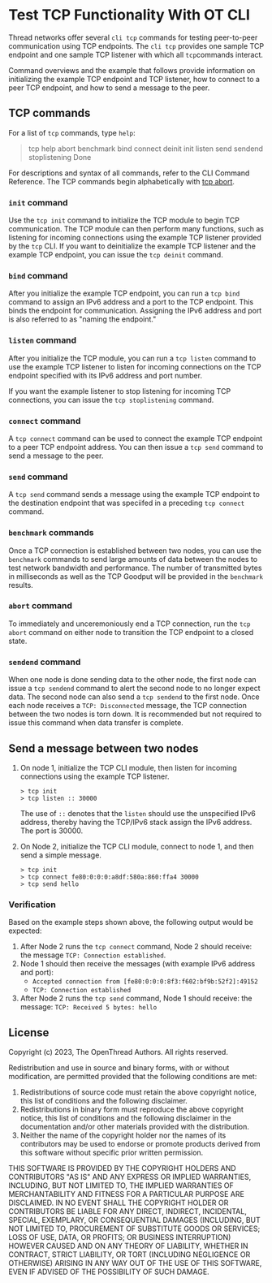 # Test TCP Functionality With OT CLI

Thread networks offer several `cli tcp` commands for testing peer-to-peer communication
using TCP endpoints. The `cli tcp` provides one sample TCP endpoint and one sample
TCP listener with which all `tcp`commands interact.

Command overviews and the example that follows provide information on initializing
the example TCP endpoint and TCP listener, how to connect to a peer TCP endpoint,
and how to send a message to the peer.

## TCP commands

For a list of `tcp` commands, type `help`:

> tcp help
abort
benchmark
bind
connect
deinit
init
listen
send
sendend
stoplistening
Done

For descriptions and syntax of all commands, refer to the CLI Command Reference.
The TCP commands begin alphabetically with
[tcp abort](https://openthread.io/reference/cli/commands#tcp_abort).

### `init` command

Use the `tcp init` command to initialize the TCP module to begin TCP communication.
The TCP module can then perform many functions, such as listening for incoming
connections using the example TCP listener provided by the `tcp` CLI.
If you want to deinitialize the example TCP listener and the example TCP endpoint,
you can issue the `tcp deinit` command.

### `bind` command

After you initialize the example TCP endpoint, you can run a `tcp bind`
command to assign an IPv6 address and a port to the TCP endpoint. This binds
the endpoint for communication. Assigning the IPv6 address and port is also
referred to as "naming the endpoint."

### `listen` command

After you initialize the TCP module, you can run a `tcp listen` command to
use the example TCP listener to listen for incoming connections on the
TCP endpoint specified with its IPv6 address and port number.

If you want the example listener to stop listening for incoming TCP connections,
you can issue the `tcp stoplistening` command. 

### `connect` command

A `tcp connect` command can be used to connect the example TCP endpoint to a
peer TCP endpoint address. You can then issue a `tcp send` command to send a
message to the peer.

### `send` command

A `tcp send` command sends a message using the example TCP endpoint to the
destination endpoint that was speciifed in a preceding `tcp connect` command.

### `benchmark` commands

Once a TCP connection is established between two nodes, you can use the
`benchmark` commands to send large amounts of data between the nodes to test
network bandwidth and performance. The number of transmitted bytes in milliseconds
as well as the TCP Goodput will be provided in the `benchmark` results.

### `abort` command

To immediately and unceremoniously end a TCP connection, run the `tcp abort`
command on either node to transition the TCP endpoint to a closed state.

### `sendend` command

When one node is done sending data to the other node, the first node can
issue a `tcp sendend` command to alert the second node to no longer expect
data. The second node can also send a `tcp sendend` to the first node.
Once each node receives a `TCP: Disconnected` message, the TCP connection
between the two nodes is torn down. It is recommended but not required to
issue this command when data transfer is complete.

## Send a message between two nodes

1. On node 1, initialize the TCP CLI module, then listen for incoming connections
   using the example TCP listener.

   ```
   > tcp init
   > tcp listen :: 30000
   ```

   The use of `::` denotes that the `listen` should use the unspecified IPv6 address,
   thereby having the TCP/IPv6 stack assign the IPv6 address. The port is 30000.  

1. On Node 2, initialize the TCP CLI module, connect to node 1, and then send a
   simple message. 

   ```
   > tcp init
   > tcp connect fe80:0:0:0:a8df:580a:860:ffa4 30000
   > tcp send hello
   ```
### Verification

Based on the example steps shown above, the following output would be expected:

1. After Node 2 runs the `tcp connect` command, Node 2 should receive:
   the message `TCP: Connection established`.
1. Node 1 should then receive the messages (with example IPv6 address and port):
    * `Accepted connection from [fe80:0:0:0:8f3:f602:bf9b:52f2]:49152`
    * `TCP: Connection established`
1. After Node 2 runs the `tcp send` command, Node 1 should receive:
   the message: `TCP: Received 5 bytes: hello` 
    
## License

Copyright (c) 2023, The OpenThread Authors.
All rights reserved.

Redistribution and use in source and binary forms, with or without
modification, are permitted provided that the following conditions are met:
1. Redistributions of source code must retain the above copyright
   notice, this list of conditions and the following disclaimer.
2. Redistributions in binary form must reproduce the above copyright
   notice, this list of conditions and the following disclaimer in the
   documentation and/or other materials provided with the distribution.
3. Neither the name of the copyright holder nor the
   names of its contributors may be used to endorse or promote products
   derived from this software without specific prior written permission.

THIS SOFTWARE IS PROVIDED BY THE COPYRIGHT HOLDERS AND CONTRIBUTORS "AS IS"
AND ANY EXPRESS OR IMPLIED WARRANTIES, INCLUDING, BUT NOT LIMITED TO, THE
IMPLIED WARRANTIES OF MERCHANTABILITY AND FITNESS FOR A PARTICULAR PURPOSE
ARE DISCLAIMED. IN NO EVENT SHALL THE COPYRIGHT HOLDER OR CONTRIBUTORS BE
LIABLE FOR ANY DIRECT, INDIRECT, INCIDENTAL, SPECIAL, EXEMPLARY, OR
CONSEQUENTIAL DAMAGES (INCLUDING, BUT NOT LIMITED TO, PROCUREMENT OF
SUBSTITUTE GOODS OR SERVICES; LOSS OF USE, DATA, OR PROFITS; OR BUSINESS
INTERRUPTION) HOWEVER CAUSED AND ON ANY THEORY OF LIABILITY, WHETHER IN
CONTRACT, STRICT LIABILITY, OR TORT (INCLUDING NEGLIGENCE OR OTHERWISE)
ARISING IN ANY WAY OUT OF THE USE OF THIS SOFTWARE, EVEN IF ADVISED OF THE
POSSIBILITY OF SUCH DAMAGE.    
